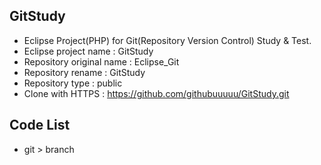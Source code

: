 ## GitStudy
* Eclipse Project(PHP) for Git(Repository Version Control) Study & Test.
* Eclipse project name 		: GitStudy		
* Repository original name 	: Eclipse_Git
* Repository rename	: GitStudy
* Repository type 	: public
* Clone with HTTPS 	: https://github.com/githubuuuuu/GitStudy.git

## Code List
* git > branch